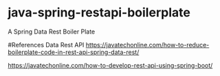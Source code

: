 # java-spring-restapi-boilerplate

A Spring Data Rest Boiler Plate

#References
Data Rest API
https://javatechonline.com/how-to-reduce-boilerplate-code-in-rest-api-spring-data-rest/

https://javatechonline.com/how-to-develop-rest-api-using-spring-boot/
